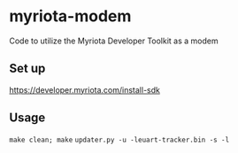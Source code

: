 # myriota-modem
Code to utilize the Myriota Developer Toolkit as a modem

## Set up
https://developer.myriota.com/install-sdk

## Usage
`make clean; make`
`updater.py -u -leuart-tracker.bin -s -l`